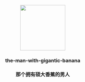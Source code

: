 <div align=center><img src="https://z3.ax1x.com/2021/07/28/Wom7LR.png" width="150" height="150" /></div>
<h3 align = "center">the-man-with-gigantic-banana</h3>
<h3 align = "center">那个拥有硕大香蕉的男人</h3>
